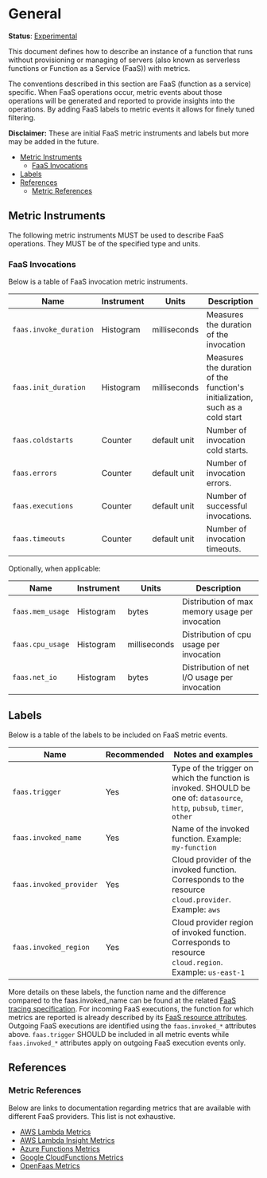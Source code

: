 # General

**Status**: [Experimental](../../document-status.md)

This document defines how to describe an instance of a function that runs without provisioning
or managing of servers (also known as serverless functions or Function as a Service (FaaS)) with metrics.

The conventions described in this section are FaaS (function as a service) specific. When FaaS operations occur,
metric events about those operations will be generated and reported to provide insights into the
operations. By adding FaaS labels to metric events it allows for finely tuned filtering.

**Disclaimer:** These are initial FaaS metric instruments and labels but more may be added in the future.

<!-- Re-generate TOC with `markdown-toc --no-first-h1 -i` -->

<!-- toc -->
- [Metric Instruments](#metric-instruments)
  * [FaaS Invocations](#faas-invocations)
- [Labels](#labels)
- [References](#references)
  * [Metric References](#metric-references)
<!-- tocstop -->

## Metric Instruments

The following metric instruments MUST be used to describe FaaS operations. They MUST be of the specified
type and units.

### FaaS Invocations

Below is a table of FaaS invocation metric instruments.

| Name | Instrument | Units | Description |
|------|------------|----|-------------|
| `faas.invoke_duration` | Histogram | milliseconds | Measures the duration of the invocation |
| `faas.init_duration` | Histogram | milliseconds | Measures the duration of the function's initialization, such as a cold start |
| `faas.coldstarts` | Counter | default unit | Number of invocation cold starts. |
| `faas.errors` | Counter | default unit | Number of invocation errors. |
| `faas.executions` | Counter | default unit  | Number of successful invocations. |
| `faas.timeouts` | Counter | default unit | Number of invocation timeouts. |

Optionally, when applicable:

| Name | Instrument | Units | Description |
|------|------------|----|-------------|
| `faas.mem_usage` | Histogram | bytes | Distribution of max memory usage per invocation |
| `faas.cpu_usage` | Histogram | milliseconds | Distribution of cpu usage per invocation |
| `faas.net_io` | Histogram | bytes | Distribution of net I/O usage per invocation |

## Labels

Below is a table of the labels to be included on FaaS metric events.

| Name | Recommended | Notes and examples |
|------|-------------|--------------------|
| `faas.trigger` | Yes | Type of the trigger on which the function is invoked. SHOULD be one of: `datasource`, `http`, `pubsub`, `timer`, `other` |
| `faas.invoked_name` | Yes | Name of the invoked function. Example: `my-function` |
| `faas.invoked_provider` | Yes | Cloud provider of the invoked function. Corresponds to the resource `cloud.provider`. Example: `aws` |
| `faas.invoked_region` | Yes | Cloud provider region of invoked function. Corresponds to resource `cloud.region`. Example: `us-east-1` |

More details on these labels, the function name and the difference compared to the faas.invoked_name can be found at the related [FaaS tracing specification](../../trace/semantic_conventions/faas.md).
For incoming FaaS executions, the function for which metrics are reported is already described by its [FaaS resource attributes](../../resource/semantic_conventions/faas.md).
Outgoing FaaS executions are identified using the `faas.invoked_*` attributes above.
`faas.trigger` SHOULD be included in all metric events while `faas.invoked_*` attributes apply on outgoing FaaS execution events only.

## References

### Metric References

Below are links to documentation regarding metrics that are available with different
FaaS providers. This list is not exhaustive.

* [AWS Lambda Metrics](https://docs.aws.amazon.com/lambda/latest/dg/monitoring-metrics.html)
* [AWS Lambda Insight Metrics](https://docs.aws.amazon.com/AmazonCloudWatch/latest/monitoring/Lambda-Insights-metrics.html)
* [Azure Functions Metrics](https://docs.microsoft.com/azure/azure-monitor/platform/metrics-supported)
* [Google CloudFunctions Metrics](https://cloud.google.com/monitoring/api/metrics_gcp#gcp-cloudfunctions)
* [OpenFaas Metrics](https://docs.openfaas.com/architecture/metrics/)

